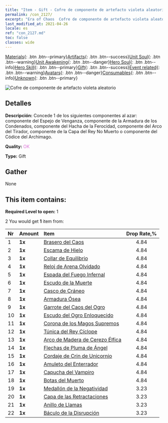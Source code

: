```yaml
---
title: "Item - Gift - Cofre de componente de artefacto violeta aleatorio"
permalink: /con_2127/
excerpt: "Era of Chaos  Cofre de componente de artefacto violeta aleatorio"
last_modified_at: 2021-04-26
locale: es
ref: "con_2127.md"
toc: false
classes: wide
---
```

 [Materials](/ItemsES/){: .btn .btn--primary}[Artifacts](/ItemsES/Artifacts/){: .btn .btn--success}[Unit Soul](/ItemsES/UnitSoul/){: .btn .btn--warning}[Unit Awakening](/ItemsES/UnitAwakening/){: .btn .btn--danger}[Hero Soul](/ItemsES/HeroSoul/){: .btn .btn--info}[Hero Skill](/ItemsES/HeroSkill/){: .btn .btn--primary}[Gift](/ItemsES/Gift/){: .btn .btn--success}[Event related](/ItemsES/Events/){: .btn .btn--warning}[Avatars](/ItemsES/Avatars/){: .btn .btn--danger}[Consumables](/ItemsES/Consumables/){: .btn .btn--info}[Unknown](/ItemsES/Unknown/){: .btn .btn--primary}

 ![Cofre de componente de artefacto violeta aleatorio](/images/t/i_907046.png)

## Detalles
 **Descripción:** Concede 1 de los siguientes componentes al azar: componente del Espejo de Venganza, componente de la Armadura de los Condenados, componente del Hacha de la Ferocidad, componente del Arco del Tirador, componente de la Capa del Rey No Muerto o componente del Códice del Archimago.

 **Quality:** <span style="color: #DA70D6">OK</span>

 **Type:** Gift

## Gather

  None

## This item contains:

 **Required Level to open:** 1

 2 You would get **1** item  from:

  | Nr | Amount |     Item    | Drop Rate,% |
  |:---|:-------|:------------|:---------:|
  | 1 |  **1x** | [Brasero del Caos](/ItemsES/art_140/) | 4.84 | 
  | 2 |  **1x** | [Escama de Hielo](/ItemsES/art_141/) | 4.84 | 
  | 3 |  **1x** | [Collar de Equilibrio](/ItemsES/art_142/) | 4.84 | 
  | 4 |  **1x** | [Reloj de Arena Olvidado](/ItemsES/art_143/) | 4.84 | 
  | 5 |  **1x** | [Espada del Fuego Infernal](/ItemsES/art_121/) | 4.84 | 
  | 6 |  **1x** | [Escudo de la Muerte](/ItemsES/art_122/) | 4.84 | 
  | 7 |  **1x** | [Casco de Cráneo](/ItemsES/art_123/) | 4.84 | 
  | 8 |  **1x** | [Armadura Ósea](/ItemsES/art_124/) | 4.84 | 
  | 9 |  **1x** | [Garrote del Caos del Ogro](/ItemsES/art_125/) | 4.84 | 
  | 10 |  **1x** | [Escudo del Ogro Enloquecido](/ItemsES/art_126/) | 4.84 | 
  | 11 |  **1x** | [Corona de los Magos Supremos](/ItemsES/art_127/) | 4.84 | 
  | 12 |  **1x** | [Túnica del Rey Cíclope](/ItemsES/art_128/) | 4.84 | 
  | 13 |  **1x** | [Arco de Madera de Cerezo Élfica](/ItemsES/art_103/) | 4.84 | 
  | 14 |  **1x** | [Flechas de Pluma de Ángel](/ItemsES/art_104/) | 4.84 | 
  | 15 |  **1x** | [Cordaje de Crin de Unicornio](/ItemsES/art_105/) | 4.84 | 
  | 16 |  **1x** | [Amuleto del Enterrador](/ItemsES/art_129/) | 4.84 | 
  | 17 |  **1x** | [Capucha del Vampiro](/ItemsES/art_130/) | 4.84 | 
  | 18 |  **1x** | [Botas del Muerto](/ItemsES/art_131/) | 4.84 | 
  | 19 |  **1x** | [Medallón de la Negatividad](/ItemsES/art_136/) | 3.23 | 
  | 20 |  **1x** | [Capa de las Retractaciones](/ItemsES/art_137/) | 3.23 | 
  | 21 |  **1x** | [Anillo de Llamas](/ItemsES/art_138/) | 3.23 | 
  | 22 |  **1x** | [Báculo de la Disrupción](/ItemsES/art_139/) | 3.23 | 
